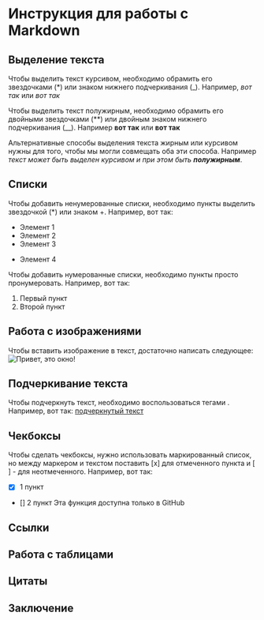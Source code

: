 # Инструкция для работы с Markdown

## Выделение текста

Чтобы выделить текст курсивом, необходимо обрамить его звездочками (*) или знаком нижнего подчеркивания (_). Например, *вот так* или _вот так_

Чтобы выделить текст полужирным, необходимо обрамить его двойными звездочками (**) или двойным знаком нижнего подчеркивания (__). Например **вот так** или __вот так__

Альтернативные способы выделения текста жирным или курсивом нужны для того, чтобы мы могли совмещать оба эти способа. Например _текст может быть выделен курсивом и при этом быть **полужирным**_.

## Списки

Чтобы добавить ненумерованные списки, необходимо пункты выделить звездочкой (*) или знаком +. Например, вот так:
* Элемент 1
* Элемент 2
* Элемент 3
+ Элемент 4

Чтобы добавить нумерованные списки, необходимо пункты просто пронумеровать. Например, вот так:
1. Первый пункт
2. Второй пункт

## Работа с изображениями

Чтобы вставить изображение в текст, достаточно написать следующее: ![Привет, это окно!](Окно.jpg)

## Подчеркивание текста

Чтобы подчеркнуть текст, необходимо воспользоваться тегами <u> </u>. Например, вот так: <u> подчеркнутый текст </u>

## Чекбоксы

Чтобы сделать чекбоксы, нужно использовать маркированный список, но между маркером и текстом поставить [x] для отмеченного пункта и [ ] - для неотмеченного. Например, вот так:
- [x] 1 пункт
- [] 2 пункт
Эта функция доступна только в GitHub

## Ссылки

## Работа с таблицами

## Цитаты

## Заключение
